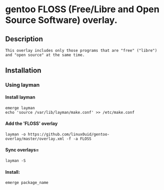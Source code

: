 ﻿# gentoo FLOSS (Free/Libre and Open Source Software) overlay.

## Description
	This overlay includes only those programs that are "free" ("libre") and "open source" at the same time.

## Installation

### Using layman

#### Install layman
    emerge layman
    echo 'source /var/lib/layman/make.conf' >> /etc/make.conf

#### Add the 'FLOSS' overlay
    layman -o https://github.com/linux0uid/gentoo-overlay/master/overlay.xml -f -a FLOSS

#### Sync overlays=
    layman -S

#### Install:
    emerge package_name
